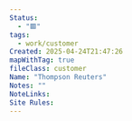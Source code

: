 ```yaml
---
Status:
  - "🟥"
tags:
  - work/customer
Created: 2025-04-24T21:47:26
mapWithTag: true
fileClass: customer
Name: "Thompson Reuters"
Notes: ""
NoteLinks: 
Site Rules:
---
```


